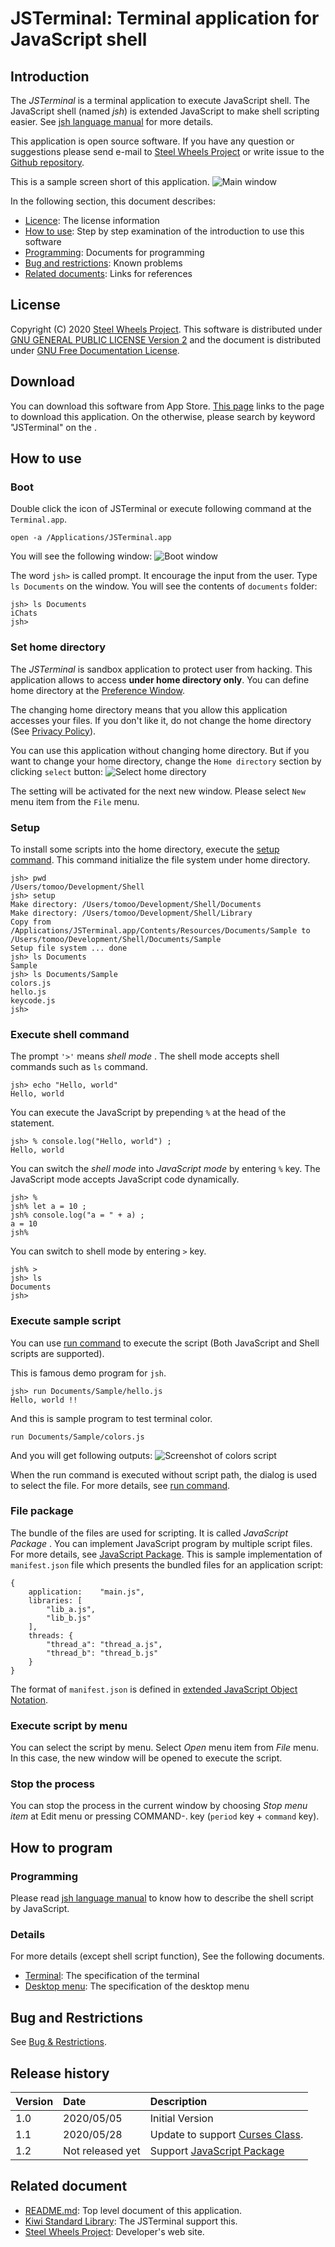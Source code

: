# JSTerminal: Terminal application for JavaScript shell

## Introduction
The *JSTerminal* is a terminal application to execute JavaScript shell.
The JavaScript shell (named *jsh*) is extended JavaScript to make shell scripting easier. See [jsh language manual](https://github.com/steelwheels/JSTools/blob/master/Document/jsh-lang.md) for more details.

This application is open source software.
If you have any question or suggestions please send e-mail to [Steel Wheels Project](mailto:steel.wheels.project@gmail.com) or write issue to the [Github repository](https://github.com/steelwheels/JSTerminal).

This is a sample screen short of this application.
![Main window](./Images/main-screenshot.png)

In the following section, this document describes:
* [Licence](#License): The license information
* [How to use](#How): Step by step examination of the introduction to use this software
* [Programming](#Programming): Documents for programming
* [Bug and restrictions](#Bug): Known problems
* [Related documents](#Related): Links for references

## License
Copyright (C) 2020 [Steel Wheels Project](https://github.com/steelwheels).
This software is distributed under [GNU GENERAL PUBLIC LICENSE Version 2](https://www.gnu.org/licenses/old-licenses/gpl-2.0.html) and the document is distributed under [GNU Free Documentation License](https://www.gnu.org/licenses/fdl-1.3.en.html).

## Download
You can download this software from App Store.
[This page](https://apps.apple.com/jp/app/jsterminal/id1511276015?mt=12) links to the page to download this application.
On the otherwise, please search by keyword "JSTerminal" on the .

## How to use
### Boot
Double click the icon of JSTerminal or execute following command at the `Terminal.app`.
````
open -a /Applications/JSTerminal.app
````
You will see the following window:
![Boot window](./Images/boot-window.png)

The word `jsh>` is called prompt. It encourage the input from the user.
Type `ls Documents` on the window. You will see the contents of `documents` folder:
````
jsh> ls Documents
iChats
jsh>
````

### Set home directory
The *JSTerminal* is sandbox application to protect user from hacking.
This application allows to access __under home directory only__.
You can define home directory at the [Preference Window](#Preference).

The changing home directory means that you allow this application accesses your files. If you don't like it, do not change the home directory (See [Privacy Policy](https://github.com/steelwheels/JSTerminal/blob/master/Documents/PrivacyPolicy.txt)).

You can use this application without changing home directory.
But if you want to change your home directory, change the `Home directory` section by clicking `select` button:
![Select home directory](./Images/preference-homedir.png)

The setting will be activated for the next new window.
Please select `New` menu item from the `File` menu.

### Setup
To install some scripts into the home directory, execute the [setup command](https://github.com/steelwheels/JSTools/blob/master/Document/builtins/setup-man.md). This command initialize the file system under home directory.
````
jsh> pwd
/Users/tomoo/Development/Shell
jsh> setup
Make directory: /Users/tomoo/Development/Shell/Documents
Make directory: /Users/tomoo/Development/Shell/Library
Copy from /Applications/JSTerminal.app/Contents/Resources/Documents/Sample to /Users/tomoo/Development/Shell/Documents/Sample
Setup file system ... done
jsh> ls Documents
Sample
jsh> ls Documents/Sample
colors.js
hello.js
keycode.js
jsh>
````

### Execute shell command
The prompt `'>'` means *shell mode* .
The shell mode accepts shell commands such as `ls` command.
````
jsh> echo "Hello, world"
Hello, world
````
You can execute the JavaScript by prepending `%` at the head of the statement.
````
jsh> % console.log("Hello, world") ;
Hello, world
````
You can switch the *shell mode* into *JavaScript mode* by entering `%` key. The JavaScript mode accepts JavaScript code dynamically.
````
jsh> %
jsh% let a = 10 ;
jsh% console.log("a = " + a) ;
a = 10
jsh%
````
You can switch to shell mode by entering `>` key.
````
jsh% >
jsh> ls
Documents
jsh>
````

### Execute sample script
You can use [run command](https://github.com/steelwheels/JSTools/blob/master/Document/builtins/run-man.md) to execute the script (Both JavaScript and Shell scripts are supported).

This is famous demo program for `jsh`.
````
jsh> run Documents/Sample/hello.js
Hello, world !!
````
And this is sample program to test terminal color.
````
run Documents/Sample/colors.js
````
And you will get following outputs:
![Screenshot of colors script](./Images/script-colors.png)

When the run command is executed without script path, the dialog is used to select the file.
For more details, see [run command](https://github.com/steelwheels/JSTools/blob/master/Document/builtins/run-man.md).

### File package
The bundle of the files are used for scripting. It is called _JavaScript Package_ . You can implement JavaScript program by multiple script files.
For more details, see [JavaScript Package](https://github.com/steelwheels/JSTools/blob/master/Document/jspkg.md).
This is sample implementation of `manifest.json` file which presents the bundled files for an application script:
````
{
	application:	"main.js",
	libraries: [
		"lib_a.js",
		"lib_b.js"
	],
	threads: {
		"thread_a": "thread_a.js",
		"thread_b": "thread_b.js"
	}
}
````
The format of `manifest.json` is defined in [extended JavaScript Object Notation](https://github.com/steelwheels/KiwiScript/blob/master/KiwiLibrary/Document/Data/object-notation.md).


### Execute script by menu
You can select the script by menu. Select *Open* menu item from *File* menu. In this case, the new window will be opened to execute the script.

### Stop the process
You can stop the process in the current window by choosing
_Stop menu item_ at Edit menu or pressing COMMAND-. key (`period` key + `command` key).

## How to program
### Programming
Please read [jsh language manual](https://github.com/steelwheels/JSTools/blob/master/Document/jsh-lang.md) to know how to describe the shell script by JavaScript.

### Details
For more details (except shell script function), See the following documents.
* [Terminal](https://github.com/steelwheels/JSTerminal/blob/master/Documents/Terminal.md): The specification of the terminal
* [Desktop menu](https://github.com/steelwheels/JSTerminal/blob/master/Documents/DesktopMenu.md): The specification of the desktop menu

## Bug and Restrictions
See [Bug & Restrictions](https://github.com/steelwheels/JSTerminal/blob/master/Documents/Restrictions.md).

## Release history
|Version        |Date           |Description            |
|:--            |:--            |:--                    |
|1.0            |2020/05/05     |Initial Version        |
|1.1            |2020/05/28     |Update to support [Curses Class](https://github.com/steelwheels/KiwiScript/blob/master/KiwiLibrary/Document/Class/Curses.md). |
|1.2            |Not released yet | Support [JavaScript Package](https://github.com/steelwheels/JSTools/blob/master/Document/jspkg.md) |

## Related document
* [README.md](https://github.com/steelwheels/JSTerminal): Top level document of this application.
* [Kiwi Standard Library](https://github.com/steelwheels/KiwiScript/blob/master/KiwiLibrary/Document/Library.md): The JSTerminal support this.
* [Steel Wheels Project](http://steelwheels.github.io): Developer's web site.

